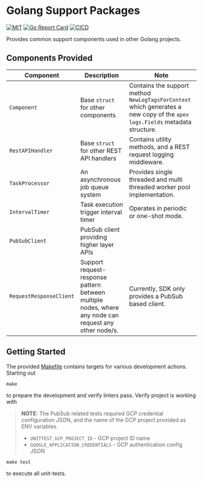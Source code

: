 # Golang Support Packages

[![MIT][License-Image]][License-Url] [![Go Report Card][ReportCard-Image]][ReportCard-Url] [![CICD](https://github.com/alwitt/go-utils/actions/workflows/cicd.yaml/badge.svg?branch=main)](https://github.com/alwitt/go-utils/actions/workflows/cicd.yaml)

[License-Url]: https://mit-license.org/
[License-Image]: https://img.shields.io/badge/License-MIT-blue.svg
[ReportCard-Url]: https://goreportcard.com/report/github.com/alwitt/go-utils
[ReportCard-Image]: https://goreportcard.com/badge/github.com/alwitt/go-utils

Provides common support components used in other Golang projects.

## Components Provided

| Component | Description | Note |
|-----------|-------------|------|
| `Component` | Base `struct` for other components | Contains the support method `NewLogTagsForContext` which generates a new copy of the `apex` `logs.Fields` metadata structure. |
| `RestAPIHandler` | Base `struct` for other REST API handlers | Contains utility methods, and a REST request logging middleware. |
| `TaskProcessor` | An asynchronous job queue system | Provides single threaded and multi threaded worker pool implementation. |
| `IntervalTimer` | Task execution trigger interval timer | Operates in periodic or one-shot mode. |
| `PubSubClient` | PubSub client providing higher layer APIs | |
| `RequestResponseClient` | Support request-response pattern between multiple nodes, where any node can request any other node/s. | Currently, SDK only provides a PubSub based client. |

## Getting Started

The provided [Makefile](Makefile) contains targets for various development actions. Starting out

```
make
```

to prepare the development and verify linters pass. Verify project is working with

> **NOTE:** The PubSub related tests required GCP credential configuration JSON, and the name of the GCP project provided as ENV variables.
> * `UNITTEST_GCP_PROJECT_ID` - GCP project ID name
> * `GOOGLE_APPLICATION_CREDENTIALS` - GCP authentication config JSON

```
make test
```

to execute all unit-tests.

